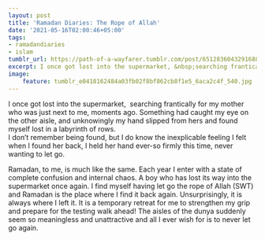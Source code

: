 ```yaml
---
layout: post
title: 'Ramadan Diaries: The Rope of Allah'
date: '2021-05-16T02:00:46+05:00'
tags:
- ramadandiaries
- islam
tumblr_url: https://path-of-a-wayfarer.tumblr.com/post/651283604329168896/ramadan-diaries-the-rope-of-allah
excerpt: I once got lost into the supermarket, &nbsp;searching frantically for my mother who was just next to me, moments ago...
image:
    feature: tumblr_e0418162484a03fb02f8bf862cb8f1e5_6aca2c4f_540.jpg
---
```

I once got lost into the supermarket, &nbsp;searching frantically for my mother who was just next to me, moments ago. Something had caught my eye on the other aisle, and unknowingly my hand slipped from hers and found myself lost in a labyrinth of rows.  
I don’t remember being found, but I do know the inexplicable feeling I felt when I found her back, I held her hand ever-so firmly this time, never wanting to let go.   
  
Ramadan, to me, is much like the same. Each year I enter with a state of complete confusion and internal chaos. A boy who has lost its way into the supermarket once again. I find myself having let go the rope of Allah (SWT) and Ramadan is the place where I find it back again. Unsurprisingly, it is always where I left it. It is a temporary retreat for me to strengthen my grip and prepare for the testing walk ahead! The aisles of the dunya suddenly seem so meaningless and unattractive and all I ever wish for is to never let go again.&nbsp;